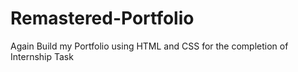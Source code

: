 # Remastered-Portfolio
Again Build my Portfolio using HTML and CSS for the completion of Internship Task
